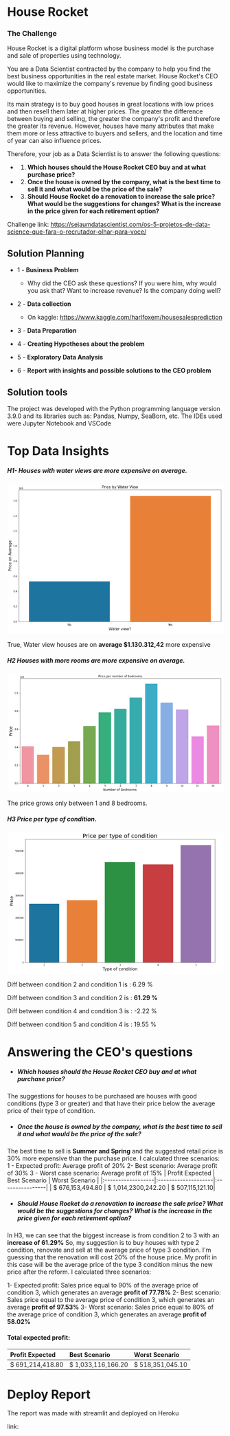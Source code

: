 # House Rocket

### The Challenge

House Rocket is a digital platform whose business model is the purchase and sale of properties using technology.

You are a Data Scientist contracted by the company to help you find the best business opportunities in the real estate market.
House Rocket's CEO would like to maximize the company's revenue by finding good business opportunities.

Its main strategy is to buy good houses in great locations with low prices and then resell them later at higher prices. 
The greater the difference between buying and selling, the greater the company's profit and therefore the greater its revenue.
However, houses have many attributes that make them more or less attractive to buyers and sellers, and the location and time of year can also influence prices.

Therefore, your job as a Data Scientist is to answer the following questions:

- 1. **Which houses should the House Rocket CEO buy and at what purchase price?**

- 2. **Once the house is owned by the company, what is the best time to sell it and what would be the price of the sale?**

- 3. **Should House Rocket do a renovation to increase the sale price? What would be the suggestions for changes? What is the increase in the price given for each retirement option?**

Challenge link: https://sejaumdatascientist.com/os-5-projetos-de-data-science-que-fara-o-recrutador-olhar-para-voce/

## Solution Planning
- 1 - **Business Problem**
    -  Why did the CEO ask these questions? If you were him, why would you ask that? Want to increase revenue? Is the company doing well?

- 2 - **Data collection**
    - On kaggle:  https://www.kaggle.com/harlfoxem/housesalesprediction
- 3 - **Data Preparation**
- 4 - **Creating Hypotheses about the problem**
- 5 - **Exploratory Data Analysis**
- 6 - **Report with insights and possible solutions to the CEO problem**

## Solution tools
The project was developed with the Python programming language version 3.9.0 and its libraries such as: Pandas, Numpy, SeaBorn, etc.
The IDEs used were Jupyter Notebook and VSCode

# Top Data Insights

##### H1- Houses with water views are more expensive on average.
![image](img/H1.png)

True, Water view houses are on **average $1.130.312,42** more expensive
##### H2 Houses with more rooms are more expensive on average.
![image](img/H4.png)

The price grows only between 1 and 8 bedrooms.
##### H3 Price per type of condition.
![image](img/H9.png)

Diff between condition  2 and condition  1  is : 6.29 % 

Diff between condition  3 and condition  2  is : **61.29 %** 

Diff between condition  4 and condition  3  is : -2.22 % 

Diff between condition  5 and condition  4  is : 19.55 %

# Answering the CEO's questions
- ##### Which houses should the House Rocket CEO buy and at what purchase price?
The suggestions for houses to be purchased are houses with good conditions (type 3 or greater) and that have their price below the average price of their type of condition.

- #####  Once the house is owned by the company, what is the best time to sell it and what would be the price of the sale?
The best time to sell is **Summer and Spring** and the suggested retail price is 30% more expensive than the purchase price.
I calculated three scenarios:
1 - Expected profit: Average profit of 20%
2- Best scenario: Average profit of 30%
3 - Worst case scenario: Average profit of 15%
| Profit Expected   | Best Scenario       | Worst Scenario  |
|:------------------|:--------------------|:----------------|
| \$ 676,153,494.80 | \$ 1,014,2300,242.20  | \$ 507,115,121.10|

- ##### Should House Rocket do a renovation to increase the sale price? What would be the suggestions for changes? What is the increase in the price given for each retirement option?
In H3, we can see that the biggest increase is from condition 2 to 3 with an **increase of 61.29%**
So, my suggestion is to buy houses with type 2 condition, renovate and sell at the average price of type 3 condition.
I'm guessing that the renovation will cost 20% of the house price.
My profit in this case will be the average price of the type 3 condition minus the new price after the reform.
I calculated three scenarios:

1- Expected profit: Sales price equal to 90% of the average price of condition 3, which generates an average **profit of 77.78%**
2- Best scenario: Sales price equal to the average price of condition 3, which generates an average **profit of 97.53%**
3- Worst scenario: Sales price equal to 80% of the average price of condition 3, which generates an average **profit of 58.02%**

#### Total expected profit:

| Profit Expected   | Best Scenario       | Worst Scenario  |
|:------------------|:--------------------|:----------------|
| \$ 691,214,418.80 | \$ 1,033,116,166.20  | \$ 518,351,045.10|

# Deploy Report
The report was made with streamlit and deployed on Heroku

link:














